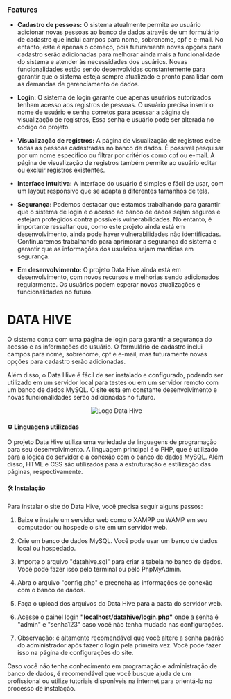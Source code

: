 ### Features

- **Cadastro de pessoas:** O sistema atualmente permite ao usuário adicionar novas pessoas ao banco de dados através de um formulário de cadastro que inclui campos para nome, sobrenome, cpf e e-mail. No entanto, este é apenas o começo, pois futuramente novas opções para cadastro serão adicionadas para melhorar ainda mais a funcionalidade do sistema e atender às necessidades dos usuários. Novas funcionalidades estão sendo desenvolvidas constantemente para garantir que o sistema esteja sempre atualizado e pronto para lidar com as demandas de gerenciamento de dados.

- **Login:** O sistema de login garante que apenas usuários autorizados tenham acesso aos registros de pessoas. O usuário precisa inserir o nome de usuário e senha corretos para acessar a página de visualização de registros, Essa senha e usuário pode ser alterada no codigo do projeto.

- **Visualização de registros:** A página de visualização de registros exibe todas as pessoas cadastradas no banco de dados. É possível pesquisar por um nome específico ou filtrar por critérios como cpf ou e-mail. A página de visualização de registros também permite ao usuário editar ou excluir registros existentes.

- **Interface intuitiva:** A interface do usuário é simples e fácil de usar, com um layout responsivo que se adapta a diferentes tamanhos de tela.

- **Segurança:** Podemos destacar que estamos trabalhando para garantir que o sistema de login e o acesso ao banco de dados sejam seguros e estejam protegidos contra possíveis vulnerabilidades. No entanto, é importante ressaltar que, como este projeto ainda está em desenvolvimento, ainda pode haver vulnerabilidades não identificadas. Continuaremos trabalhando para aprimorar a segurança do sistema e garantir que as informações dos usuários sejam mantidas em segurança.

- **Em desenvolvimento:** O projeto Data Hive ainda está em desenvolvimento, com novos recursos e melhorias sendo adicionados regularmente. Os usuários podem esperar novas atualizações e funcionalidades no futuro.

# DATA HIVE
O sistema conta com uma página de login para garantir a segurança do acesso e as informações do usuário. O formulário de cadastro inclui campos para nome, sobrenome, cpf e e-mail, mas futuramente novas opções para cadastro serão adicionadas.

Além disso, o Data Hive é fácil de ser instalado e configurado, podendo ser utilizado em um servidor local para testes ou em um servidor remoto com um banco de dados MySQL. O site está em constante desenvolvimento e novas funcionalidades serão adicionadas no futuro.

<p align="center">
  <img src="https://media.discordapp.net/attachments/1061847681531646042/1091057066715648101/image.png?width=1440&height=71" alt="Logo Data Hive">
</p>

#### ⚙️ Linguagens utilizadas 

O projeto Data Hive utiliza uma variedade de linguagens de programação para seu desenvolvimento. A linguagem principal é o PHP, que é utilizado para a lógica do servidor e a conexão com o banco de dados MySQL. Além disso, HTML e CSS são utilizados para a estruturação e estilização das páginas, respectivamente.

#### 🛠️ Instalação 
Para instalar o site do Data Hive, você precisa seguir alguns passos:

1. Baixe e instale um servidor web como o XAMPP ou WAMP em seu computador ou hospede o site em um servidor web.

1. Crie um banco de dados MySQL. Você pode usar um banco de dados local ou hospedado.

1. Importe o arquivo "datahive.sql" para criar a tabela no banco de dados. Você pode fazer isso pelo terminal ou pelo PhpMyAdmin.

1. Abra o arquivo "config.php" e preencha as informações de conexão com o banco de dados.

1. Faça o upload dos arquivos do Data Hive para a pasta do servidor web.

1. Acesse o painel login **"localhost/datahive/login.php"**  onde a senha é "admin" e "senha123" caso você não tenha mudado nas configurações.

1. Observação: é altamente recomendável que você altere a senha padrão do administrador após fazer o login pela primeira vez. Você pode fazer isso na página de configurações do site.

Caso você não tenha conhecimento em programação e administração de banco de dados, é recomendável que você busque ajuda de um profissional ou utilize tutoriais disponíveis na internet para orientá-lo no processo de instalação.




